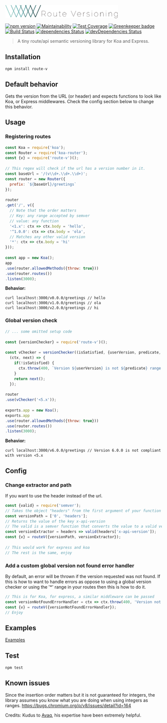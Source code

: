<img src="logo.png" width="362" alt="Route-v-logo" />

[![npm version](https://badge.fury.io/js/route-v.svg)](https://badge.fury.io/js/route-v)
[![Maintainability](https://api.codeclimate.com/v1/badges/4959c1679a6b68990e8b/maintainability)](https://codeclimate.com/github/Amri91/route-v/maintainability)
[![Test Coverage](https://api.codeclimate.com/v1/badges/4959c1679a6b68990e8b/test_coverage)](https://codeclimate.com/github/Amri91/route-v/test_coverage)
[![Greenkeeper badge](https://badges.greenkeeper.io/Amri91/route-v.svg)](https://greenkeeper.io/)
[![Build Status](https://travis-ci.org/Amri91/route-v.svg?branch=master)](https://travis-ci.org/Amri91/route-v)
[![dependencies Status](https://david-dm.org/amri91/route-v/status.svg)](https://david-dm.org/Amri91/route-v)
[![devDependencies Status](https://david-dm.org/amri91/route-v/dev-status.svg)](https://david-dm.org/Amri91/route-v?type=dev)

> A tiny route/api semantic versioning library for Koa and Express.

## Installation
```
npm install route-v
```

## Default behavior
Gets the version from the URL (or header) and expects functions to look like Koa, or Express middlewares. Check the config section below to change this behavior.

## Usage

### Registering routes
```javascript
const Koa = require('koa');
const Router = require('koa-router');
const {v} = require('route-v')();

// This regex will check if the url has a version number in it.
const baseUrl = '/(v\\d+.\\d+.\\d+)';
const router = new Router({
  prefix: `${baseUrl}/greetings`
});

router
.get('/', v({
  // Note that the order matters
  // Key: any range accepted by semver
  // value: any function
  '<1.x': ctx => ctx.body = 'hello',
  '^1.0.0': ctx => ctx.body = 'ola',
  // Matches any other valid version
  '*': ctx => ctx.body = 'hi'
}));

const app = new Koa();
app
.use(router.allowedMethods({throw: true}))
.use(router.routes())
.listen(3000);
```
**Behavior:**
```
curl localhost:3000/v0.0.0/greetings // hello
curl localhost:3000/v1.0.0/greetings // ola
curl localhost:3000/v2.0.0/greetings // hi
```

### Global version check
```javascript
// ... some omitted setup code

const {versionChecker} = require('route-v')();

const vChecker = versionChecker((isSatisfied, {userVersion, predicate, range}) =>
  (ctx, next) => {
    if(!isSatisfied) {
      ctx.throw(400, `Version ${userVersion} is not ${predicate} range ${range}`);
    }
    return next();
  });

router
.use(vChecker('<5.x'));

exports.app = new Koa();
exports.app
.use(router.allowedMethods({throw: true}))
.use(router.routes())
.listen(3000);
```
**Behavior:**
```
curl localhost:3000/v6.0.0/greetings // Version 6.0.0 is not compliant with version <5.x
```

## Config
### Change extractor and path
If you want to use the header instead of the url.
```javascript
const {valid} = require('semver');
// Takes the object "headers" from the first argument of your function (ctx in koa, req in express)
const versionPath = ['0', 'headers'];
// Returns the value of the key x-api-version
// The valid is a semver function that converts the value to a valid version
const versionExtractor = headers => valid(headers['x-api-version']);
const {v} = routeV({versionPath, versionExtractor});

// This would work for express and koa
// The rest is the same, enjoy
```

### Add a custom global version not found error handler
By default, an error will be thrown if the version requested was not found. If this is how to want 
to handle errors as oppose to using a global version checker or using the '*' range in your routes 
then this is how to do it.
```javascript
// This is for Koa, for express, a similar middleware can be passed
const versionNotFoundErrorHandler = ctx => ctx.throw(400, 'Version not found');
const {v} = routeV({versionNotFoundErrorHandler});
// Enjoy
```

## Examples
[Examples](/examples)

## Test
```
npm test
```

## Known issues
Since the insertion order matters but it is not guaranteed for integers, the library assumes you
know what you are doing when using integers as ranges.
https://bugs.chromium.org/p/v8/issues/detail?id=164


Credits:
Kudus to [Avaq](https://github.com/Avaq), his expertise have been extremely helpful.
